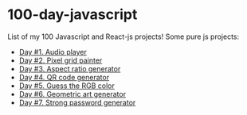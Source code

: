 # 100-day-javascript
List of my 100 Javascript and React-js projects!
Some pure js projects:
<ul>
  <li><a href="https://www.github.com/grigoryan-m/music-player.git">Day #1. Audio player</a></li>
  <li><a href="https://www.github.com/grigoryan-m/pixel-grid.git">Day #2. Pixel grid painter</a></li>
  <li><a href="https://www.github.com/grigoryan-m/aspect-ratio.git">Day #3. Aspect ratio generator</a></li>
  <li><a href="https://www.github.com/grigoryan-m/qr-codes.git">Day #4. QR code generator</a></li>
  <li><a href="https://www.github.com/grigoryan-m/color-guess.git">Day #5. Guess the RGB color</a></li>
  <li><a href="https://www.github.com/grigoryan-m/geometric-art.git">Day #6. Geometric art generator</a></li>
  <li><a href="https://www.github.com/grigoryan-m/password-generator.git">Day #7. Strong password generator</a></li>
</ul>
